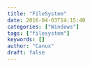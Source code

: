 ```yaml
---
title: "FileSystem"
date: 2016-04-03T14:15:40
categories: ["Windows"]
tags: ["filesystem"]
keywords: []
author: "Canux"
draft: false
---
```



